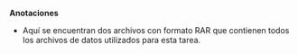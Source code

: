 **Anotaciones**
  - Aquí se encuentran dos archivos con formato RAR que contienen todos los archivos de datos utilizados para esta tarea. 
